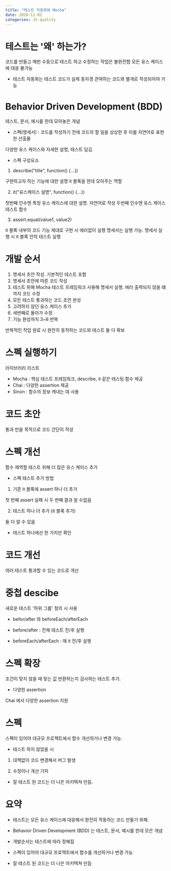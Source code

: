 ```yaml
---
title: "테스트 자동화와 Mocha"
date: 2020-11-02
categories: JS quality
---
```


# 테스트는 '왜' 하는가?

코드를 만들고 매번 수동으로 테스트 하고 수정하는 작업은 불완전함
모든 유스 케이스에 대응 불가능

- 테스트 자동화는 테스트 코드가 실제 동자겡 관여하는 코드와 별개로 작성되어야 가능

# Behavior Driven Development (BDD)

테스트, 문서, 예시를 한데 모아놓은 개념

- 스펙(명세서) : 코드를 작성하기 전에 코드의 할 일을 상상한 후 이를 자연어로 표현 한 산출물

다양한 유스 케이스와 자세한 설명, 테스트 담김

- 스펙 구성요소

1. describe("title", function() {...})

구현하고자 하는 기능에 대한 설명
it 블록을 한데 모아주는 역할

2. it("유스케이스 설명", function() {...})

첫번째 인수엔 특정 유스 케이스에 대한 설명. 자연어로 작성
두번째 인수엔 유스 케이스 테스트 함수

3. assert.equal(value1, value2)

it 블록 내부의 코드
기능 제대로 구현 시 에러없이 실행
명세서는 실행 가능. 명세서 실행 시 it 블록 안의 테스트 실행

# 개발 순서

1. 명세서 초안 작성. 기본적인 테스트 포함
2. 명세서 초안에 따른 코드 작성
3. 테스트 위해 Mocha 테스트 프레임워크 사용해 명세서 실행. 에러 출력되지 않을 떄 까지 코드 수정
4. 모든 테스트 통과하는 코드 초안 완성
5. 고려하지 않던 유스 케이스 추가
6. 세번째로 돌아가 수정
7. 기능 완성까지 3~6 반복

반복적인 작업 완료 시 완전히 동작하는 코드와 테스트 둘 다 확보

# 스펙 실행하기

라이브러리 리스트

- Mocha : 핵심 테스트 프레임워크, describe, it 같은 테스팅 함수 제공
- Chai : 다양한 assertion 제공
- Sinon : 함수의 정보 캐내는 데 사용

# 코드 초안

통과 만을 목적으로 코드 간단히 작성

# 스펙 개선

함수 제역할 테스트 위해 더 많은 유스 케이스 추가

- 스펙 테스트 추가 방법

1. 기존 it 블록에 assert 하나 더 추가

첫 번째 assert 실패 시 두 번째 결과 알 수없음

2. 테스트 하나 더 추가 (it 블록 추가)

둘 다 알 수 있음

- 테스트 하나에선 한 가지만 확인

# 코드 개선

여러 테스트 통과할 수 있는 코드로 개선

# 중첩 descibe

새로운 테스트 '하위 그룹' 정의 시 사용

- befor/after 와 beforeEach/afterEach

* before/after : 전체 테스트 전/후 실행

* beforeEach/afterEach : 매 it 전/후 실행

# 스펙 확장

조건이 맞지 않을 때 맞는 값 반환하는지 검사하는 테스트 추가.

- 다양한 assertion

Chai 에서 다양한 assertion 지원

# 스펙

스펙이 있어야 대규모 프로젝트에서 함수 개선하거나 변경 가능.

- 테스트 하지 않았을 시

1. 대책없이 코드 변경해서 버그 발생

2. 수정이나 개선 기피

- 잘 테스트 된 코드는 더 나은 아키텍쳐 만듬.

# 요약

- 테스트는 모든 유스 케이스에 대응해서 완전히 작동하는 코드 만들기 위해.

- Behavior Driven Development (BDD) 는 테스트, 문서, 예시를 한데 모은 개념

- 개발순서는 테스트에 따라 정해짐

- 스펙이 있어야 대규모 프로젝트에서 함수를 개선하거나 변경 가능

- 잘 테스트 된 코드는 더 나은 아키텍쳐 만듬
